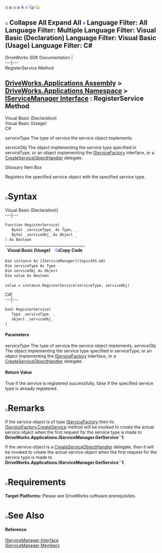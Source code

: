 ![](dotnetimages/collapse.gif) ![](dotnetimages/expand.gif) ![](dotnetimages/collapse.gif) ![](dotnetimages/expand.gif) ![](dotnetimages/drpdown.gif) ![](dotnetimages/drpdown_orange.gif) ![](dotnetimages/copycode.gif) ![](dotnetimages/copycodeHighlight.gif)

![](dotnetimages/collapse.gif) Collapse All Expand All ![](dotnetimages/drpdown.gif) Language Filter: All  Language Filter: Multiple  Language Filter: Visual Basic (Declaration) Language Filter: Visual Basic (Usage) Language Filter: C#  
---  
DriveWorks SDK Documentation  |   
---|---  
RegisterService Method   
  
[DriveWorks.Applications Assembly](topic13.md) > [DriveWorks.Applications Namespace](topic16.md) > [IServiceManager Interface](topic435.md) : RegisterService Method  
---  
  
Visual Basic (Declaration)    
Visual Basic (Usage)    
C# 

_serviceType_
    The type of service the service object implements.

_serviceObj_
    The object implementing the service type specified in serviceType, or an object implementing the [IServiceFactory](topic429.md) interface, or a [CreateServiceObjectHandler](topic1268.md) delegate.

Glossary Item Box

Registers the specified service object with the specified service type. 

# ![](dotnetimages/collapse.gif)Syntax

Visual Basic (Declaration)|   
---|---  
      
    
    Function RegisterService( _
       ByVal _serviceType_ As Type, _
       ByVal _serviceObj_ As Object _
    ) As Boolean  
  
Visual Basic (Usage)| ![](dotnetimages/copycode.gif)Copy Code  
---|---  
      
    
    Dim instance As [IServiceManager](topic435.md)
    Dim serviceType As Type
    Dim serviceObj As Object
    Dim value As Boolean
     
    value = instance.RegisterService(serviceType, serviceObj)  
  
C#|   
---|---  
      
    
    bool RegisterService( 
       Type _serviceType_ ,
       object _serviceObj_
    )  
  
#### Parameters

 _serviceType_
    The type of service the service object implements.
_serviceObj_
    The object implementing the service type specified in serviceType, or an object implementing the [IServiceFactory](topic429.md) interface, or a [CreateServiceObjectHandler](topic1268.md) delegate.

#### Return Value

True if the service is registered successfully, false if the specified service type is already registered.

# ![](dotnetimages/collapse.gif)Remarks

If the service object is of type [IServiceFactory](topic429.md) then its [IServiceFactory.CreateService](topic434.md) method will be invoked to create the actual service object when the first request for the service type is made to **DriveWorks.Applications.IServiceManager.GetService``1**.

If the service object is a [CreateServiceObjectHandler](topic1268.md) delegate, then it will be invoked to create the actual service object when the first request for the service type is made to **DriveWorks.Applications.IServiceManager.GetService``1**.

# ![](dotnetimages/collapse.gif)Requirements

**Target Platforms:** Please see DriveWorks software prerequisites.

# ![](dotnetimages/collapse.gif)See Also

#### Reference

[IServiceManager Interface](topic435.md)   
[IServiceManager Members](topic436.md)


